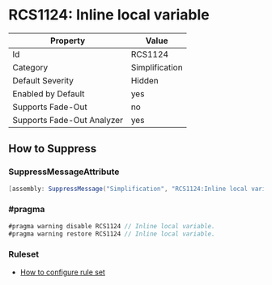 # RCS1124: Inline local variable

Property | Value
--- | ---
Id|RCS1124
Category|Simplification
Default Severity|Hidden
Enabled by Default|yes
Supports Fade\-Out|no
Supports Fade\-Out Analyzer|yes

## How to Suppress

### SuppressMessageAttribute

```csharp
[assembly: SuppressMessage("Simplification", "RCS1124:Inline local variable.", Justification = "<Pending>")]
```

### \#pragma

```csharp
#pragma warning disable RCS1124 // Inline local variable.
#pragma warning restore RCS1124 // Inline local variable.
```

### Ruleset

* [How to configure rule set](../HowToConfigureAnalyzers.md)
